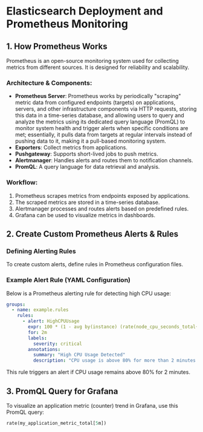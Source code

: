 # Elasticsearch Deployment and Prometheus Monitoring

## 1. How Prometheus Works

Prometheus is an open-source monitoring system used for collecting metrics from different sources. It is designed for reliability and scalability.

### **Architecture & Components:**

- **Prometheus Server**: Prometheus works by periodically "scraping" metric data from configured endpoints (targets) on applications, servers, and other infrastructure components via HTTP requests, storing this data in a time-series database, and allowing users to query and analyze the metrics using its dedicated query language (PromQL) to monitor system health and trigger alerts when specific conditions are met; essentially, it pulls data from targets at regular intervals instead of pushing data to it, making it a pull-based monitoring system. 
- **Exporters**: Collect metrics from applications.
- **Pushgateway**: Supports short-lived jobs to push metrics.
- **Alertmanager**: Handles alerts and routes them to notification channels.
- **PromQL**: A query language for data retrieval and analysis.

### **Workflow:**

1. Prometheus scrapes metrics from endpoints exposed by applications.
2. The scraped metrics are stored in a time-series database.
3. Alertmanager processes and routes alerts based on predefined rules.
4. Grafana can be used to visualize metrics in dashboards.

## 2. Create Custom Prometheus Alerts & Rules

### **Defining Alerting Rules**

To create custom alerts, define rules in Prometheus configuration files.

### **Example Alert Rule (YAML Configuration)**

Below is a Prometheus alerting rule for detecting high CPU usage:

```yaml
groups:
  - name: example.rules
    rules:
      - alert: HighCPUUsage
        expr: 100 * (1 - avg by(instance) (rate(node_cpu_seconds_total{mode="idle"}[5m]))) > 80
        for: 2m
        labels:
          severity: critical
        annotations:
          summary: "High CPU Usage Detected"
          description: "CPU usage is above 80% for more than 2 minutes."
```

This rule triggers an alert if CPU usage remains above 80% for 2 minutes.

## 3. PromQL Query for Grafana

To visualize an application metric (counter) trend in Grafana, use this PromQL query:

```sql
rate(my_application_metric_total[5m])
```
